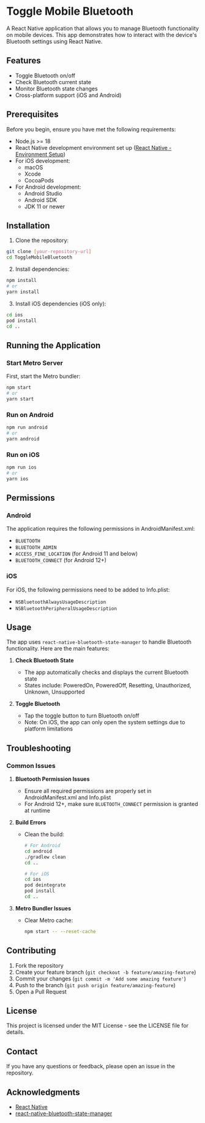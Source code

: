 # Toggle Mobile Bluetooth

A React Native application that allows you to manage Bluetooth functionality on mobile devices. This app demonstrates how to interact with the device's Bluetooth settings using React Native.

## Features

- Toggle Bluetooth on/off
- Check Bluetooth current state
- Monitor Bluetooth state changes
- Cross-platform support (iOS and Android)

## Prerequisites

Before you begin, ensure you have met the following requirements:

- Node.js >= 18
- React Native development environment set up ([React Native - Environment Setup](https://reactnative.dev/docs/environment-setup))
- For iOS development:
  - macOS
  - Xcode
  - CocoaPods
- For Android development:
  - Android Studio
  - Android SDK
  - JDK 11 or newer

## Installation

1. Clone the repository:

```bash
git clone [your-repository-url]
cd ToggleMobileBluetooth
```

2. Install dependencies:

```bash
npm install
# or
yarn install
```

3. Install iOS dependencies (iOS only):

```bash
cd ios
pod install
cd ..
```

## Running the Application

### Start Metro Server

First, start the Metro bundler:

```bash
npm start
# or
yarn start
```

### Run on Android

```bash
npm run android
# or
yarn android
```

### Run on iOS

```bash
npm run ios
# or
yarn ios
```

## Permissions

### Android

The application requires the following permissions in AndroidManifest.xml:

- `BLUETOOTH`
- `BLUETOOTH_ADMIN`
- `ACCESS_FINE_LOCATION` (for Android 11 and below)
- `BLUETOOTH_CONNECT` (for Android 12+)

### iOS

For iOS, the following permissions need to be added to Info.plist:

- `NSBluetoothAlwaysUsageDescription`
- `NSBluetoothPeripheralUsageDescription`

## Usage

The app uses `react-native-bluetooth-state-manager` to handle Bluetooth functionality. Here are the main features:

1. **Check Bluetooth State**

   - The app automatically checks and displays the current Bluetooth state
   - States include: PoweredOn, PoweredOff, Resetting, Unauthorized, Unknown, Unsupported

2. **Toggle Bluetooth**
   - Tap the toggle button to turn Bluetooth on/off
   - Note: On iOS, the app can only open the system settings due to platform limitations

## Troubleshooting

### Common Issues

1. **Bluetooth Permission Issues**

   - Ensure all required permissions are properly set in AndroidManifest.xml and Info.plist
   - For Android 12+, make sure `BLUETOOTH_CONNECT` permission is granted at runtime

2. **Build Errors**

   - Clean the build:

     ```bash
     # For Android
     cd android
     ./gradlew clean
     cd ..

     # For iOS
     cd ios
     pod deintegrate
     pod install
     cd ..
     ```

3. **Metro Bundler Issues**
   - Clear Metro cache:
     ```bash
     npm start -- --reset-cache
     ```

## Contributing

1. Fork the repository
2. Create your feature branch (`git checkout -b feature/amazing-feature`)
3. Commit your changes (`git commit -m 'Add some amazing feature'`)
4. Push to the branch (`git push origin feature/amazing-feature`)
5. Open a Pull Request

## License

This project is licensed under the MIT License - see the LICENSE file for details.

## Contact

If you have any questions or feedback, please open an issue in the repository.

## Acknowledgments

- [React Native](https://reactnative.dev)
- [react-native-bluetooth-state-manager](https://github.com/patlux/react-native-bluetooth-state-manager)
